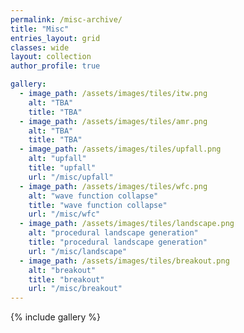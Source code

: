 ```yaml
---
permalink: /misc-archive/
title: "Misc"
entries_layout: grid
classes: wide 
layout: collection
author_profile: true

gallery:
  - image_path: /assets/images/tiles/itw.png
    alt: "TBA"
    title: "TBA"
  - image_path: /assets/images/tiles/amr.png
    alt: "TBA"
    title: "TBA"
  - image_path: /assets/images/tiles/upfall.png
    alt: "upfall"
    title: "upfall"
    url: "/misc/upfall"
  - image_path: /assets/images/tiles/wfc.png
    alt: "wave function collapse"
    title: "wave function collapse"
    url: "/misc/wfc"
  - image_path: /assets/images/tiles/landscape.png
    alt: "procedural landscape generation"
    title: "procedural landscape generation"
    url: "/misc/landscape"
  - image_path: /assets/images/tiles/breakout.png
    alt: "breakout"
    title: "breakout"
    url: "/misc/breakout"
---
```


{% include gallery %}
